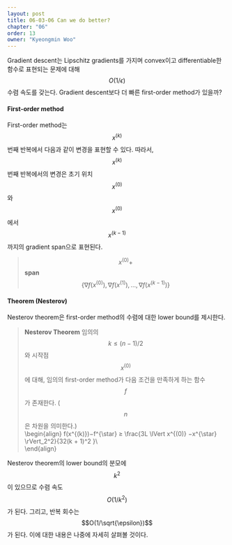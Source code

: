 ```yaml
---
layout: post
title: 06-03-06 Can we do better?
chapter: "06"
order: 13
owner: "Kyeongmin Woo"
---
```


Gradient descent는 Lipschitz gradients를 가지며 convex이고 differentiable한 함수로 표현되는 문제에 대해 $$O(1/\epsilon)$$ 수렴 속도를 갖는다. Gradient descent보다 더 빠른 first-order method가 있을까?

#### First-order method
First-order method는 $$x^{(k)}$$번째 반복에서 다음과 같이 변경을 표현할 수 있다. 따라서, $$x^{(k)}$$번째 반복에서의 변경은 초기 위치 $$x^{(0)}$$와 $$x^{(0)}$$에서 $$ x^{(k−1)}$$까지의 gradient span으로 표현된다.

> $$x^{(0)} + $$ **span**$$\{∇f(x^{(0)}),∇f(x^{(1)}),...,∇f(x^{(k−1)})\}$$

####  Theorem (Nesterov)
Nesterov theorem은 first-order method의 수렴에 대한 lower bound를 제시한다.

> **Nesterov Theorem** 임의의 $$k ≤ (n−1)/2$$와 시작점 $$x^{(0)}$$에 대해, 임의의 first-order method가 다음 조건을 만족하게 하는 함수 $$f$$가 존재한다. ($$n$$은 차원을 의미한다.)<br>
\begin{align}
f(x^{(k)})−f^{\star} ≥ \frac{3L \lVert x^{(0)} −x^{\star} \rVert_2^2}{32(k + 1)^2 }\\\
\end{align}

Nesterov theorem의 lower bound의 분모에 $$k^2$$이 있으므로 수렴 속도 $$O(1/k^2)$$가 된다. 그리고, 반복 회수는 $$O(1/\sqrt{\epsilon})$$가 된다. 이에 대한 내용은 나중에 자세히 살펴볼 것이다.